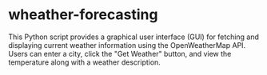 # wheather-forecasting
This Python script provides a graphical user interface (GUI) for fetching and displaying current weather information using the OpenWeatherMap API. Users can enter a city, click the "Get Weather" button, and view the temperature along with a weather description.
